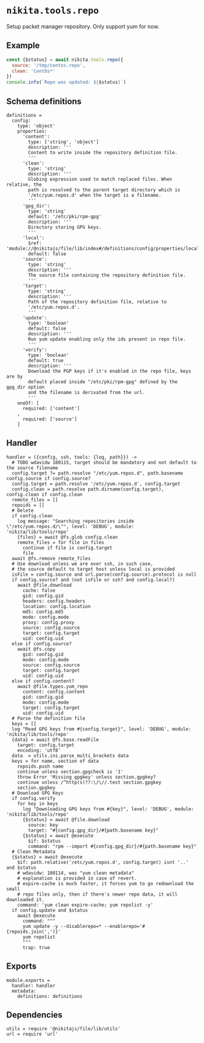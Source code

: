 
# `nikita.tools.repo`

Setup packet manager repository. Only support yum for now.

## Example

```js
const {$status} = await nikita.tools.repo({
  source: '/tmp/centos.repo',
  clean: 'CentOs*'
})
console.info(`Repo was updated: ${$status}`)
```

## Schema definitions

    definitions =
      config:
        type: 'object'
        properties:
          'content':
            type: ['string', 'object']
            description: '''
            Content to write inside the repository definition file.
            '''
          'clean':
            type: 'string'
            description: '''
            Globing expression used to match replaced files. When relative, the
            path is resolved to the parent target directory which is
            '/etc/yum.repos.d' when the target is a filename.
            '''
          'gpg_dir':
            type: 'string'
            default: '/etc/pki/rpm-gpg'
            description: '''
            Directory storing GPG keys.
            '''
          'local':
            $ref: 'module://@nikitajs/file/lib/index#/definitions/config/properties/local'
            default: false
          'source':
            type: 'string'
            description: '''
            The source file containing the repository definition file.
            '''
          'target':
            type: 'string'
            description: '''
            Path of the repository definition file, relative to
            '/etc/yum.repos.d'.
            '''
          'update':
            type: 'boolean'
            default: false
            description: '''
            Run yum update enabling only the ids present in repo file.
            '''
          'verify':
            type: 'boolean'
            default: true
            description: '''
            Download the PGP keys if it's enabled in the repo file, keys are by
            default placed inside "/etc/pki/rpm-gpg" defined by the gpg_dir option
            and the filename is derivated from the url.
            '''
        oneOf: [
          required: ['content']
        ,
          required: ['source']
        ]

## Handler

    handler = ({config, ssh, tools: {log, path}}) ->
      # TODO wdavidw 180115, target should be mandatory and not default to the source filename
      config.target ?= path.resolve "/etc/yum.repos.d", path.basename config.source if config.source?
      config.target = path.resolve '/etc/yum.repos.d', config.target
      config.clean = path.resolve path.dirname(config.target), config.clean if config.clean
      remote_files = []
      repoids = []
      # Delete
      if config.clean
        log message: "Searching repositories inside \"/etc/yum.repos.d/\"", level: 'DEBUG', module: 'nikita/lib/tools/repo'
        {files} = await @fs.glob config.clean
        remote_files = for file in files
          continue if file is config.target
          file
      await @fs.remove remote_files
      # Use download unless we are over ssh, in such case,
      # the source default to target host unless local is provided
      isFile = config.source and url.parse(config.source).protocol is null
      if config.source? and (not isFile or ssh? and config.local?)
        await @file.download
          cache: false
          gid: config.gid
          headers: config.headers
          location: config.location
          md5: config.md5
          mode: config.mode
          proxy: config.proxy
          source: config.source
          target: config.target
          uid: config.uid
      else if config.source?
        await @fs.copy
          gid: config.gid
          mode: config.mode
          source: config.source
          target: config.target
          uid: config.uid
      else if config.content?
        await @file.types.yum_repo
          content: config.content
          gid: config.gid
          mode: config.mode
          target: config.target
          uid: config.uid
      # Parse the definition file
      keys = []
      log "Read GPG keys from #{config.target}", level: 'DEBUG', module: 'nikita/lib/tools/repo'
      {data} = await @fs.base.readFile
        target: config.target
        encoding: 'utf8'
      data  = utils.ini.parse_multi_brackets data
      keys = for name, section of data
        repoids.push name
        continue unless section.gpgcheck is '1'
        throw Error 'Missing gpgkey' unless section.gpgkey?
        continue unless /^http(s)??:\/\//.test section.gpgkey
        section.gpgkey
      # Download GPG Keys
      if config.verify
        for key in keys
          log "Downloading GPG keys from #{key}", level: 'DEBUG', module: 'nikita/lib/tools/repo'
          {$status} = await @file.download
            source: key
            target: "#{config.gpg_dir}/#{path.basename key}"
          {$status} = await @execute
            $if: $status
            command: "rpm --import #{config.gpg_dir}/#{path.basename key}"
      # Clean Metadata
      {$status} = await @execute
        $if: path.relative('/etc/yum.repos.d', config.target) isnt '..' and $status
        # wdavidw: 180114, was "yum clean metadata"
        # explanation is provided in case of revert.
        # expire-cache is much faster, it forces yum to go redownload the small
        # repo files only, then if there's newer repo data, it will downloaded it.
        command: 'yum clean expire-cache; yum repolist -y'
      if config.update and $status
        await @execute
          command: """
          yum update -y --disablerepo=* --enablerepo='#{repoids.join(',')}'
          yum repolist
          """
          trap: true

## Exports

    module.exports =
      handler: handler
      metadata:
        definitions: definitions

## Dependencies

    utils = require '@nikitajs/file/lib/utils'
    url = require 'url'
